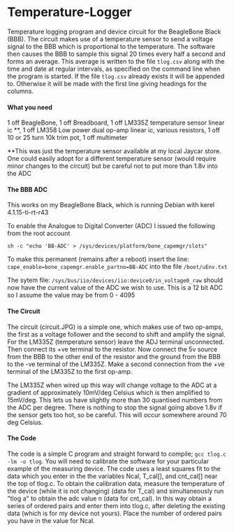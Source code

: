 # Temperature-Logger
Temperature logging program and device circuit for the BeagleBone Black (BBB). The circuit makes use of a temperature sensor to send a voltage signal to the BBB which is proportional to the temperature. The software then causes the BBB to sample this signal 20 times every half a second and forms an average. This average is written to the file `tlog.csv` along with the time and date at regular intervals, as specified on the command line when the program is started. If the file `tlog.csv` already exists it will be appended to. Otherwise it will be made with the first line giving headings for the columns.

#### What you need
1 off BeagleBone, 1 off Breadboard, 1 off LM335Z temperature sensor linear ic \**, 1 off LM358 Low power dual op-amp linear ic, various resistors, 1 off 10 or 25 turn 10k trim pot, 1 off multimeter

\**This was just the temperature sensor available at my local Jaycar store. One could easily adopt for a different temperature sensor (would require minor changes to the circuit) but be careful not to put more than 1.8v into the ADC

#### The BBB ADC
This works on my BeagleBone Black, which is running Debian with kerel 4.1.15-ti-rt-r43

To enable the Analogue to Digital Converter (ADC) I issued the following from the root account

`sh -c "echo 'BB-ADC' > /sys/devices/platform/bone_capemgr/slots"`

To make this permanent (remains after a reboot) insert the line:
`cape_enable=bone_capemgr.enable_partno=BB-ADC`
into the file 
`/boot/uEnv.txt`

The sytem file:
`/sys/bus/iio/devices/iio:device0/in_voltage0_raw`
should now have the current value of the ADC we wish to use. 
This is a 12 bit ADC so I assume the value may be from 0 - 4095

#### The Circuit

The circuit (circuit.JPG) is a simple one, which makes use of two op-amps, the first as a voltage follower and the second to shift and amplify the signal. For the LM335Z (temperature sensor) leave the ADJ terminal unconnected. Then connect its +ve terminal to the resistor. Now connect the 5v source from the BBB to the other end of the resistor and the ground from the BBB to the -ve terminal of the LM335Z. Make a second connection from the +ve terminal of the LM335Z to the first op-amp.

The LM335Z when wired up this way will change voltage to the ADC at a gradient of approximately 10mV/deg Celsius which is then amplified to 15mV/deg. This lets us have slightly more than 30 quantised numbers from the ADC per degree. There is nothing to stop the signal going above 1.8v if the sensor gets too hot, so be careful. This will occur somewhere around 70 deg Celsius.

#### The Code

The code is a simple C program and straight forward to compile;
`gcc tlog.c -lm -o tlog`.
You will need to calibrate the software for your particular example of the measuring device. The code uses a least squares fit to the data which you enter in the the variables Ncal, T_cal[], and cnt_cal[] near the top of tlog.c.
  To obtain the calibration data, measure the temperature of the device (while it is not changing) (data for T_cal) and simultaneously run "tlog a" to obtain the adc value n (data for cnt_cal). In this way obtain a series of ordered pairs and enter them into tlog.c, after deleting the existing data (which is for my device not yours). Place the number of ordered pairs you have in the value for Ncal.
